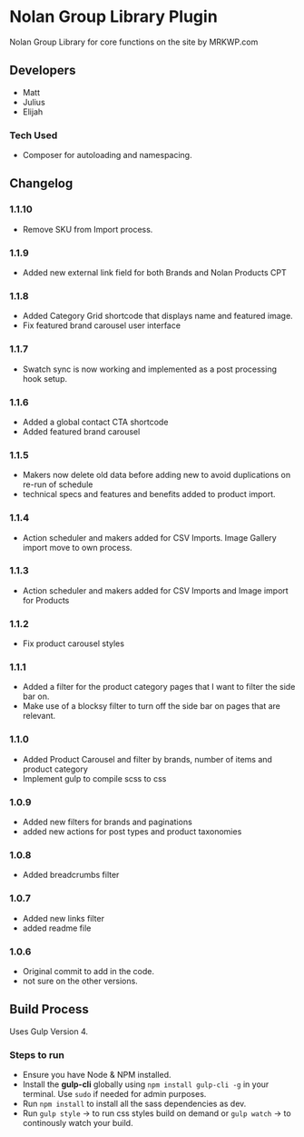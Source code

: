# Nolan Group Library Plugin
Nolan Group Library for core functions on the site by MRKWP.com

## Developers
- Matt
- Julius
- Elijah

### Tech Used
- Composer for autoloading and namespacing.

## Changelog

### 1.1.10
- Remove SKU from Import process.

### 1.1.9
- Added new external link field for both Brands and Nolan Products CPT

### 1.1.8
- Added Category Grid shortcode that displays name and featured image.
- Fix featured brand carousel user interface

### 1.1.7
- Swatch sync is now working and implemented as a post processing hook setup.

### 1.1.6
- Added a global contact CTA shortcode
- Added featured brand carousel

### 1.1.5
- Makers now delete old data before adding new to avoid duplications on re-run of schedule
- technical specs and features and benefits added to product import.

### 1.1.4
- Action scheduler and makers added for CSV Imports. Image Gallery import move to own process.

### 1.1.3
- Action scheduler and makers added for CSV Imports and Image import for Products

### 1.1.2
- Fix product carousel styles

### 1.1.1
- Added a filter for the product category pages that I want to filter the side bar on.
- Make use of a blocksy filter to turn off the side bar on pages that are relevant.

### 1.1.0
- Added Product Carousel and filter by brands, number of items and product category
- Implement gulp to compile scss to css

### 1.0.9
- Added new filters for brands and paginations
- added new actions for post types and product taxonomies

### 1.0.8
- Added breadcrumbs filter

### 1.0.7
- Added new links filter
- added readme file

### 1.0.6
- Original commit to add in the code.
- not sure on the other versions.

## Build Process
Uses Gulp Version 4.

### Steps to run
- Ensure you have Node & NPM installed.
- Install the **gulp-cli** globally using `npm install gulp-cli -g` in your terminal. Use `sudo` if needed for admin purposes.
- Run `npm install` to install all the sass dependencies as dev.
- Run `gulp style` -> to run css styles build on demand or `gulp watch` -> to continously watch your build.
